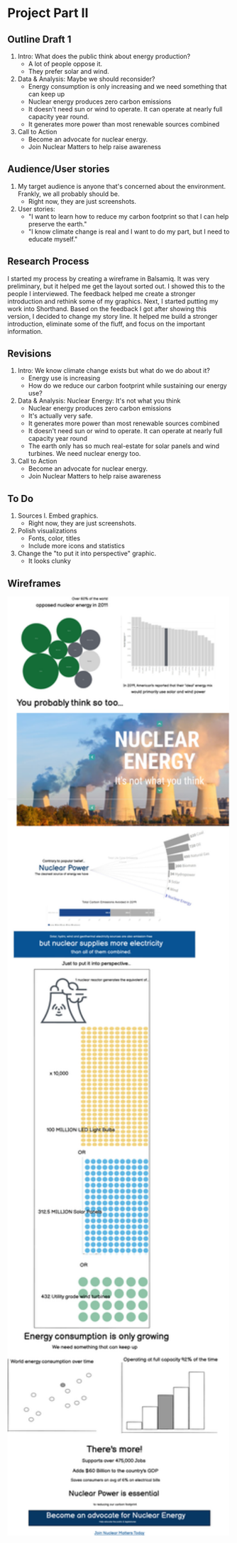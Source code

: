 # Project Part II
## Outline Draft 1
  1. Intro:  What does the public think about energy production?
      * A lot of people oppose it. 
      * They prefer solar and wind.
  1. Data & Analysis: Maybe we should reconsider?
      * Energy consumption is only increasing and we need something that can keep up
      * Nuclear energy produces zero carbon emissions
      * It doesn't need sun or wind to operate. It can operate at nearly full capacity year round.
      * It generates more power than most renewable sources combined
  1. Call to Action
      * Become an advocate for nuclear energy. 
      * Join Nuclear Matters to help raise awareness

## Audience/User stories
  1. My target audience is anyone that's concerned about the environment. Frankly, we all probably should be.
      * Right now, they are just screenshots.
  1. User stories:
      *   "I want to learn how to reduce my carbon footprint so that I can help preserve the earth."
      *   "I know climate change is real and I want to do my part, but I need to educate myself."

## Research Process
I started my process by creating a wireframe in Balsamiq. It was very preliminary, but it helped me get the layout sorted out. I showed this to the people I interviewed. The feedback helped me create a stronger introduction and rethink some of my graphics. Next, I started putting my work into Shorthand. Based on the feedback I got after showing this version, I decided to change my story line. It helped me build a stronger introduction, eliminate some of the fluff, and focus on the important information.

## Revisions
   1. Intro:  We know climate change exists but what do we do about it?
      * Energy use is increasing
      * How do we reduce our carbon footprint while sustaining our energy use?
   1. Data & Analysis: Nuclear Energy: It's not what you think
      * Nuclear energy produces zero carbon emissions
      * It's actually very safe.
      * It generates more power than most renewable sources combined
      * It doesn't need sun or wind to operate. It can operate at nearly full capacity year round
      * The earth only has so much real-estate for solar panels and wind turbines. We need nuclear energy too.
  1. Call to Action
      * Become an advocate for nuclear energy. 
      * Join Nuclear Matters to help raise awareness

## To Do
  1. Sources
  l. Embed graphics. 
      * Right now, they are just screenshots.
  1. Polish visualizations
      *  Fonts, color, titles
      *  Include more icons and statistics
  1. Change the "to put it into perspective" graphic. 
      * It looks clunky
 
## Wireframes
<img src="https://github.com/stburke-cmu/burke-samantha-portfolio/blob/main/images/Wireframe sample.png?raw=true" width="500"><br>
